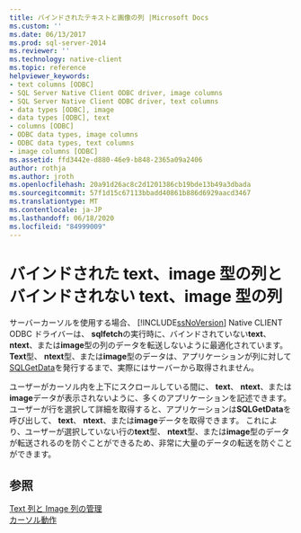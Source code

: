 ```yaml
---
title: バインドされたテキストと画像の列 |Microsoft Docs
ms.custom: ''
ms.date: 06/13/2017
ms.prod: sql-server-2014
ms.reviewer: ''
ms.technology: native-client
ms.topic: reference
helpviewer_keywords:
- text columns [ODBC]
- SQL Server Native Client ODBC driver, image columns
- SQL Server Native Client ODBC driver, text columns
- data types [ODBC], image
- data types [ODBC], text
- columns [ODBC]
- ODBC data types, image columns
- ODBC data types, text columns
- image columns [ODBC]
ms.assetid: ffd3442e-d880-46e9-b848-2365a09a2406
author: rothja
ms.author: jroth
ms.openlocfilehash: 20a91d26ac8c2d1201386cb19bde13b49a3dbada
ms.sourcegitcommit: 57f1d15c67113bbadd40861b886d6929aacd3467
ms.translationtype: MT
ms.contentlocale: ja-JP
ms.lasthandoff: 06/18/2020
ms.locfileid: "84999009"
---
```

# <a name="bound-vs-unbound-text-and-image-columns"></a>バインドされた text、image 型の列とバインドされない text、image 型の列
  サーバーカーソルを使用する場合、 [!INCLUDE[ssNoVersion](../../includes/ssnoversion-md.md)] Native CLIENT ODBC ドライバーは、 **sqlfetch**の実行時に、バインドされていない**text**、 **ntext**、または**image**型の列のデータを転送しないように最適化されています。 **Text**型、 **ntext**型、または**image**型のデータは、アプリケーションが列に対して[SQLGetData](../native-client-odbc-api/sqlgetdata.md)を発行するまで、実際にはサーバーから取得されません。  
  
 ユーザーがカーソル内を上下にスクロールしている間に、 **text**、 **ntext**、または**image**データが表示されないように、多くのアプリケーションを記述できます。 ユーザーが行を選択して詳細を取得すると、アプリケーションは**SQLGetData**を呼び出して、 **text**、 **ntext**、または**image**データを取得できます。 これにより、ユーザーが選択していない行の**text**型、 **ntext**型、または**image**型のデータが転送されるのを防ぐことができるため、非常に大量のデータの転送を防ぐことができます。  
  
## <a name="see-also"></a>参照  
 [Text 列と Image 列の管理](managing-text-and-image-columns.md)   
 [カーソル動作](../native-client-odbc-cursors/cursor-behaviors.md)  
  
  
